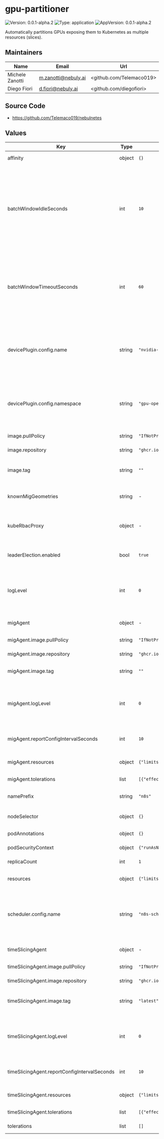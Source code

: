 # gpu-partitioner

![Version: 0.0.1-alpha.2](https://img.shields.io/badge/Version-0.0.1--alpha.2-informational?style=flat-square) ![Type: application](https://img.shields.io/badge/Type-application-informational?style=flat-square) ![AppVersion: 0.0.1-alpha.2](https://img.shields.io/badge/AppVersion-0.0.1--alpha.2-informational?style=flat-square)

Automatically partitions GPUs exposing them to Kubernetes as multiple resources (slices).

## Maintainers

| Name | Email | Url |
| ---- | ------ | --- |
| Michele Zanotti | <m.zanotti@nebuly.ai> | <github.com/Telemaco019> |
| Diego Fiori | <d.fiori@nebuly.ai> | <github.com/diegofiori> |

## Source Code

* <https://github.com/Telemaco019/nebulnetes>

## Values

| Key | Type | Default | Description |
|-----|------|---------|-------------|
| affinity | object | `{}` | Sets the affinity config of the GPU Partitioner Pod. |
| batchWindowIdleSeconds | int | `10` | Idle seconds before the GPU partitioner processes the current batch if no new pending Pods are created, and the timeout has not been reached.  Higher values make the GPU partitioner will potentially take into account more pending Pods when deciding the GPU partitioning plan, but the partitioning will be performed less frequently |
| batchWindowTimeoutSeconds | int | `60` | Timeout of the window used by the GPU partitioner for batching pending Pods.  Higher values make the GPU partitioner will potentially take into account more pending Pods when deciding the GPU partitioning plan, but the partitioning will be performed less frequently |
| devicePlugin.config.name | string | `"nvidia-plugin-configs"` | Name of the ConfigMap containing the NVIDIA Device Plugin configuration files. It must be equal to the value "devicePlugin.config.name" of the Helm chart used for deploying the NVIDIA GPU Operator. |
| devicePlugin.config.namespace | string | `"gpu-operator"` | Namespace of the ConfigMap containing the NVIDIA Device Plugin configuration files. It must be equal to the namespace where the NVIDIA Device Plugin has been deployed to. |
| image.pullPolicy | string | `"IfNotPresent"` | Sets the GPU Partitioner Docker image pull policy. |
| image.repository | string | `"ghcr.io/telemaco019/nebulnetes-gpu-partitioner"` | Sets the GPU Partitioner Docker image. |
| image.tag | string | `""` | Overrides the GPU Partitioner image tag whose default is the chart appVersion. |
| knownMigGeometries | string | - | Map that associates to each GPU model its possible MIG configurations |
| kubeRbacProxy | object | - | Configuration of the [Kube RBAC Proxy](https://github.com/brancz/kube-rbac-proxy), which runs as sidecar of all the GPU Partitioner components Pods. |
| leaderElection.enabled | bool | `true` | Enables/Disables the leader election of the GPU Partitioner controller manager. |
| logLevel | int | `0` | The level of log of the GPU Partitioner. Zero corresponds to `info`, while values greater or equal than 1 corresponds to higher debug levels. **Must be >= 0**. |
| migAgent | object | - | Configuration of the MIG Agent component of the GPU Partitioner. |
| migAgent.image.pullPolicy | string | `"IfNotPresent"` | Sets the MIG Agent Docker image pull policy. |
| migAgent.image.repository | string | `"ghcr.io/telemaco019/nebulnetes-mig-agent"` | Sets the MIG Agent Docker image. |
| migAgent.image.tag | string | `""` | Overrides the MIG Agent image tag whose default is the chart appVersion. |
| migAgent.logLevel | int | `0` | The level of log of the MIG Agent. Zero corresponds to `info`, while values greater or equal than 1 corresponds to higher debug levels. **Must be >= 0**. |
| migAgent.reportConfigIntervalSeconds | int | `10` | Interval at which the mig-agent will report to k8s the MIG partitioning status of the GPUs of the Node |
| migAgent.resources | object | `{"limits":{"cpu":"100m","memory":"128Mi"}}` | Sets the resource requests and limits of the MIG Agent container. |
| migAgent.tolerations | list | `[{"effect":"NoSchedule","key":"kubernetes.azure.com/scalesetpriority","operator":"Equal","value":"spot"}]` | Sets the tolerations of the MIG Agent Pod. |
| namePrefix | string | `"n8s"` | The prefix used for generating all the resource names. |
| nodeSelector | object | `{}` | Sets the nodeSelector config of the GPU Partitioner Pod. |
| podAnnotations | object | `{}` | Sets the annotations of the GPU Partitioner Pod. |
| podSecurityContext | object | `{"runAsNonRoot":true,"runAsUser":1000}` | Sets the security context of the GPU partitioner Pod. |
| replicaCount | int | `1` | Number of replicas of the gpu-manager Pod. |
| resources | object | `{"limits":{"cpu":"500m","memory":"128Mi"},"requests":{"cpu":"10m","memory":"64Mi"}}` | Sets the resource limits and requests of the GPU partitioner container. |
| scheduler.config.name | string | `"n8s-scheduler-config"` | Name of the ConfigMap containing the k8s scheduler configuration file. If not specified or the ConfigMap does not exist, the GPU partitioner will use the default k8s scheduler profile. |
| timeSlicingAgent | object | - | Configuration of the Time Slicing Agent component of the GPU Partitioner. |
| timeSlicingAgent.image.pullPolicy | string | `"IfNotPresent"` | Sets the Time Slicing Agent Docker image pull policy. |
| timeSlicingAgent.image.repository | string | `"ghcr.io/telemaco019/nebulnetes-time-slicing-agent"` | Sets the Time Slicing Agent Docker image. |
| timeSlicingAgent.image.tag | string | `"latest"` | Overrides the Time Slicing Agent image tag whose default is the chart appVersion. |
| timeSlicingAgent.logLevel | int | `0` | The level of log of the Time Slicing Agent. Zero corresponds to `info`, while values greater or equal than 1 corresponds to higher debug levels. **Must be >= 0**. |
| timeSlicingAgent.reportConfigIntervalSeconds | int | `10` | Interval at which the mig-agent will report to k8s the MIG partitioning status of the GPUs of the Node |
| timeSlicingAgent.resources | object | `{"limits":{"cpu":"100m","memory":"128Mi"}}` | Sets the resource requests and limits of the Time Slicing Agent container. |
| timeSlicingAgent.tolerations | list | `[{"effect":"NoSchedule","key":"kubernetes.azure.com/scalesetpriority","operator":"Equal","value":"spot"}]` | Sets the tolerations of the Time Slicing Agent Pod. |
| tolerations | list | `[]` | Sets the tolerations of the GPU Partitioner Pod. |

